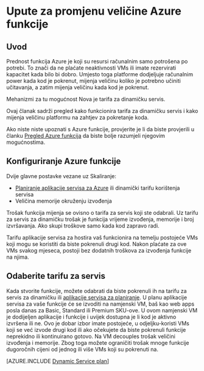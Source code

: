 <properties
   pageTitle="Upute za promjenu veličine Azure funkcije | Microsoft Azure"
   description="Objašnjenje kako funkcije Azure skaliranje potrebama vaše radnih opterećenja utemeljenih na događaj."
   services="functions"
   documentationCenter="na"
   authors="dariagrigoriu"
   manager="erikre"
   editor=""
   tags=""
   keywords="Azure funkcije, obrada događaj, webhooks, dinamični računalnim, funkcije serverless arhitekture"/>

<tags
   ms.service="functions"
   ms.devlang="multiple"
   ms.topic="reference"
   ms.tgt_pltfrm="multiple"
   ms.workload="na"
   ms.date="08/03/2016"
   ms.author="dariagrigoriu"/>

# <a name="how-to-scale-azure-functions"></a>Upute za promjenu veličine Azure funkcije

## <a name="introduction"></a>Uvod

Prednost funkcija Azure je koji su resursi računalnim samo potrošena po potrebi. To znači da ne plaćate neaktivnosti VMs ili imate rezervirati kapacitet kada bilo bi dobro. Umjesto toga platforme dodjeljuje računalnim power kada kod je pokrenut, mijenja veličinu koliko je potrebno učiniti učitavanja, a zatim mijenja veličinu kada kod je pokrenut.

Mehanizmi za tu mogućnost Nova je tarifa za dinamičku servis.  

Ovaj članak sadrži pregled kako funkcionira tarifa za dinamičku servis i kako mijenja veličinu platformu na zahtjev za pokretanje koda.

Ako niste niste upoznati s Azure funkcije, provjerite je li da biste provjerili u članku [Pregled Azure funkcija](functions-overview.md) da biste bolje razumjeli njegovim mogućnostima.

## <a name="configure-azure-functions"></a>Konfiguriranje Azure funkcije

Dvije glavne postavke vezane uz Skaliranje:

* [Planiranje aplikacije servisa za Azure](../app-service/azure-web-sites-web-hosting-plans-in-depth-overview.md) ili dinamički tarifu korištenja servisa
* Veličina memorije okruženju izvođenja

Trošak funkcija mijenja se ovisno o tarifa za servis koji ste odabrali. Uz tarifu za servis za dinamičku trošak je funkcija vrijeme izvođenja, memorije i broj izvršavanja. Ako skupi troškove samo kada kod zapravo radi.

Tarifu aplikacije servisa za hostira vaš funkcionira na temelju postojeće VMs koji mogu se koristiti da biste pokrenuli drugi kod. Nakon plaćate za ove VMs svakog mjeseca, postoji bez dodatnih troškova za izvođenja funkcije na njima.

## <a name="choose-a-service-plan"></a>Odaberite tarifu za servis

Kada stvorite funkcije, možete odabrati da biste pokrenuli ih na tarifu za servis za dinamičku ili [aplikacije servisa za planiranje](../app-service/azure-web-sites-web-hosting-plans-in-depth-overview.md).
U planu aplikacije servisa za vaše funkcije će se izvoditi na namjenski VM, baš kao web apps posla danas za Basic, Standard ili Premium SKU-ove.
U ovom namjenski VM je dodijeljen aplikacije i funkcije i uvijek dostupna je li kod je aktivno izvršena ili ne. Ovo je dobar izbor imate postojeće, u odjeljku-koristi VMs koji se već izvode drugi kod ili ako očekujete da biste pokrenuli funkcije neprekidno ili kontinuirano gotovo. Na VM decouples trošak veličini izvođenja i memorije. Zbog toga možete ograničiti trošak mnoge funkcije dugoročnih cijeni od jednog ili više VMs koji su pokrenuti na.

[AZURE.INCLUDE [Dynamic Service plan](../../includes/functions-dynamic-service-plan.md)]
